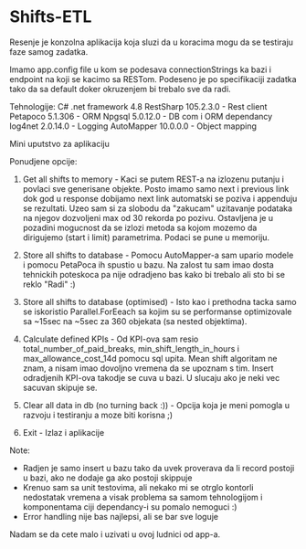 # Shifts-ETL
Resenje je konzolna aplikacija koja sluzi da u koracima mogu da se testiraju faze samog zadatka.

Imamo app.config file u kom se podesava connectionStrings ka bazi i endpoint na koji se kacimo sa RESTom. Podeseno je po specifikaciji zadatka tako da sa default doker okruzenjem bi trebalo sve da radi.

Tehnologije:
C# .net framework 4.8
RestSharp	105.2.3.0	- Rest client
Petapoco	5.1.306		- ORM
Npgsql		5.0.12.0	- DB com i ORM dependancy
log4net		2.0.14.0	- Logging
AutoMapper 	10.0.0.0	- Object mapping


Mini uputstvo za aplikaciju

Ponudjene opcije:
1. Get all shifts to memory 					- Kaci se putem REST-a na izlozenu putanju i povlaci sve generisane objekte. Posto imamo samo next i previous link dok god u response dobijamo next link automatski se poziva i appenduju se rezultati. Uzeo sam si za slobodu da "zakucam" uzitavanje podataka na njegov dozvoljeni max od 30 rekorda po pozivu. Ostavljena je u pozadini mogucnost da se izlozi metoda sa kojom mozemo da dirigujemo (start i limit) parametrima. Podaci se pune u memoriju. 

2. Store all shifts to database					- Pomocu AutoMapper-a sam upario modele i pomocu PetaPoca ih spustio u bazu. Na zalost tu sam imao dosta tehnickih poteskoca pa nije odradjeno bas kako bi trebalo ali sto bi se reklo "Radi" :)

3. Store all shifts to database (optimised) 	- Isto kao i prethodna tacka samo se iskoristio Parallel.ForEeach sa kojim su se performanse optimizovale sa ~15sec na ~5sec za 360 objekata (sa nested objektima).
4. Calculate defined KPIs						- Od KPI-ova sam resio total_number_of_paid_breaks, min_shift_length_in_hours i max_allowance_cost_14d pomocu sql upita. Mean shift algoritam ne znam, a nisam imao dovoljno vremena da se upoznam s tim. Insert odradjenih KPI-ova takodje se cuva u bazi. U slucaju ako je neki vec sacuvan skipuje se.
5. Clear all data in db (no turning back :))	- Opcija koja je meni pomogla u razvoju i testiranju a moze biti korisna ;)
0. Exit											- Izlaz i aplikacije

Note:
- Radjen je samo insert u bazu tako da uvek proverava da li record postoji u bazi, ako ne dodaje ga ako postoji skippuje
- Krenuo sam sa unit testovima, ali nekako mi se otrglo kontorli nedostatak vremena a visak problema sa samom tehnologijom i komponentama ciji dependancy-i su pomalo nemoguci :)
- Error handling nije bas najlepsi, ali se bar sve loguje

Nadam se da cete malo i uzivati u ovoj ludnici od app-a.

